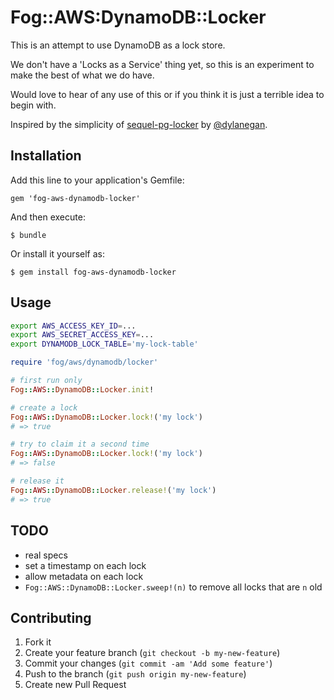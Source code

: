 # Fog::AWS:DynamoDB::Locker

This is an attempt to use DynamoDB as a lock store.

We don't have a 'Locks as a Service' thing yet, so this is an experiment to make the best of what we do have.

Would love to hear of any use of this or if you think it is just a terrible idea to begin with.

Inspired by the simplicity of [sequel-pg-locker](https://github.com/dylanegan/sequel-pg-locker) by [@dylanegan](https://github.com/dylanegan).

## Installation

Add this line to your application's Gemfile:

    gem 'fog-aws-dynamodb-locker'

And then execute:

    $ bundle

Or install it yourself as:

    $ gem install fog-aws-dynamodb-locker

## Usage

```bash
export AWS_ACCESS_KEY_ID=...
export AWS_SECRET_ACCESS_KEY=...
export DYNAMODB_LOCK_TABLE='my-lock-table'
```

```ruby
require 'fog/aws/dynamodb/locker'

# first run only
Fog::AWS::DynamoDB::Locker.init!

# create a lock
Fog::AWS::DynamoDB::Locker.lock!('my lock')
# => true

# try to claim it a second time
Fog::AWS::DynamoDB::Locker.lock!('my lock')
# => false

# release it
Fog::AWS::DynamoDB::Locker.release!('my lock')
# => true
```

## TODO

* real specs
* set a timestamp on each lock
* allow metadata on each lock
* `Fog::AWS::DynamoDB::Locker.sweep!(n)` to remove all locks that are `n` old

## Contributing

1. Fork it
2. Create your feature branch (`git checkout -b my-new-feature`)
3. Commit your changes (`git commit -am 'Add some feature'`)
4. Push to the branch (`git push origin my-new-feature`)
5. Create new Pull Request
